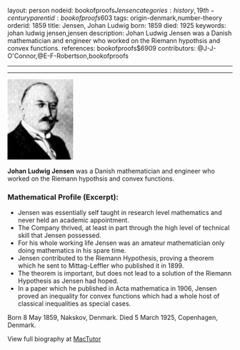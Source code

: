 layout: person
nodeid: bookofproofs$Jensen
categories: history,19th-century
parentid: bookofproofs$603
tags: origin-denmark,number-theory
orderid: 1859
title: Jensen, Johan Ludwig
born: 1859
died: 1925
keywords: johan ludwig jensen,jensen
description: Johan Ludwig Jensen was a Danish mathematician and engineer who worked on the Riemann hypothsis and convex functions.
references: bookofproofs$6909
contributors: @J-J-O'Connor,@E-F-Robertson,bookofproofs

---



---

![Jensen.jpg](https://github.com/bookofproofs/bookofproofs.github.io/blob/main/_sources/_assets/images/portraits/Jensen.jpg?raw=true)

**Johan Ludwig Jensen** was a Danish mathematician and engineer who worked on the Riemann hypothsis and convex functions.

### Mathematical Profile (Excerpt):
* Jensen was essentially self taught in research level mathematics and never held an academic appointment.
* The Company thrived, at least in part through the high level of technical skill that Jensen possessed.
* For his whole working life Jensen was an amateur mathematician only doing mathematics in his spare time.
* Jensen contributed to the Riemann Hypothesis, proving a theorem which he sent to Mittag-Leffler who published it in 1899.
* The theorem is important, but does not lead to a solution of the Riemann Hypothesis as Jensen had hoped.
* In a paper which he published in Acta mathematica in 1906, Jensen proved an inequality for convex functions which had a whole host of classical inequalities as special cases.

Born 8 May 1859, Nakskov, Denmark. Died 5 March 1925, Copenhagen, Denmark.

View full biography at [MacTutor](https://mathshistory.st-andrews.ac.uk/Biographies/Jensen/)
